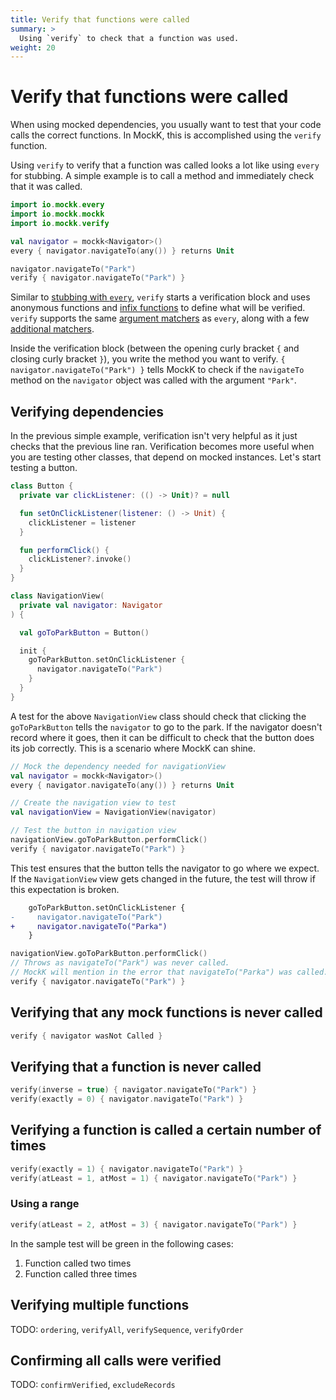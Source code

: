 ```yaml
---
title: Verify that functions were called
summary: >
  Using `verify` to check that a function was used.
weight: 20
---
```


# Verify that functions were called

When using mocked dependencies, you usually want to test that your code calls the correct functions. In MockK, this is accomplished using the `verify` function.

Using `verify` to verify that a function was called looks a lot like using `every` for stubbing. A simple example is to call a method and immediately check that it was called.

```kotlin
import io.mockk.every
import io.mockk.mockk
import io.mockk.verify

val navigator = mockk<Navigator>()
every { navigator.navigateTo(any()) } returns Unit

navigator.navigateTo("Park")
verify { navigator.navigateTo("Park") }
```

Similar to [stubbing with `every`](./stubbing.md), `verify` starts a verification block and uses anonymous functions and [infix functions](https://kotlinlang.org/docs/reference/functions.html#infix-notation) to define what will be verified. `verify` supports the same [argument matchers](../matching) as `every`, along with a few [additional matchers](../matching/with.md).

Inside the verification block (between the opening curly bracket `{` and closing curly bracket `}`), you write the method you want to verify. `{ navigator.navigateTo("Park") }` tells MockK to check if the `navigateTo` method on the `navigator` object was called with the argument `"Park"`.

## Verifying dependencies

In the previous simple example, verification isn't very helpful as it just checks that the previous line ran. Verification becomes more useful when you are testing other classes, that depend on mocked instances. Let's start testing a button.

```kotlin
class Button {
  private var clickListener: (() -> Unit)? = null

  fun setOnClickListener(listener: () -> Unit) {
    clickListener = listener
  }

  fun performClick() {
    clickListener?.invoke()
  }
}

class NavigationView(
  private val navigator: Navigator
) {

  val goToParkButton = Button()

  init {
    goToParkButton.setOnClickListener {
      navigator.navigateTo("Park")
    }
  }
}
```

A test for the above `NavigationView` class should check that clicking the `goToParkButton` tells the `navigator` to go to the park. If the navigator doesn't record where it goes, then it can be difficult to check that the button does its job correctly. This is a scenario where MockK can shine.

```kotlin
// Mock the dependency needed for navigationView
val navigator = mockk<Navigator>()
every { navigator.navigateTo(any()) } returns Unit

// Create the navigation view to test
val navigationView = NavigationView(navigator)

// Test the button in navigation view
navigationView.goToParkButton.performClick()
verify { navigator.navigateTo("Park") }
```

This test ensures that the button tells the navigator to go where we expect. If the `NavigationView` view gets changed in the future, the test will throw if this expectation is broken.

```diff
    goToParkButton.setOnClickListener {
-     navigator.navigateTo("Park")
+     navigator.navigateTo("Parka")
    }
```

```kotlin
navigationView.goToParkButton.performClick()
// Throws as navigateTo("Park") was never called.
// MockK will mention in the error that navigateTo("Parka") was called.
verify { navigator.navigateTo("Park") }
```

## Verifying that any mock functions is never called

```kotlin
verify { navigator wasNot Called }
```

## Verifying that a function is never called

```kotlin
verify(inverse = true) { navigator.navigateTo("Park") }
verify(exactly = 0) { navigator.navigateTo("Park") }
```

## Verifying a function is called a certain number of times

```kotlin
verify(exactly = 1) { navigator.navigateTo("Park") }
verify(atLeast = 1, atMost = 1) { navigator.navigateTo("Park") }
```

### Using a range

```kotlin
verify(atLeast = 2, atMost = 3) { navigator.navigateTo("Park") }
```

In the sample test will be green in the following cases:

1. Function called two times
2. Function called three times

## Verifying multiple functions

TODO: `ordering`, `verifyAll`, `verifySequence`, `verifyOrder`

## Confirming all calls were verified

TODO: `confirmVerified`, `excludeRecords`
